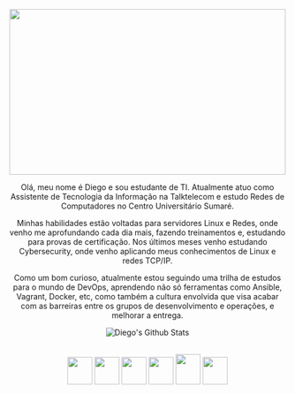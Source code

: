 <div align="center">

   <img src="https://i.pinimg.com/originals/70/8b/93/708b93095802197d5b91840040e5dcb4.gif" width="500" height="300">

</div>

<p align="center">
   Olá, meu nome é Diego e sou estudante de TI. Atualmente atuo como Assistente de Tecnologia da Informação na Talktelecom e estudo Redes de Computadores no Centro Universitário Sumaré.
</P>
<p align="center">
   Minhas habilidades estão voltadas para servidores Linux e Redes, onde venho me aprofundando cada dia mais, fazendo treinamentos e, estudando para provas de certificação. Nos últimos meses venho estudando Cybersecurity, onde venho aplicando meus conhecimentos de Linux e redes TCP/IP.   
</P>
<p align="center">
   Como um bom curioso, atualmente estou seguindo uma trilha de estudos para o mundo de DevOps, aprendendo não só ferramentas como Ansible, Vagrant, Docker, etc, como também a cultura envolvida que visa acabar com as barreiras entre os grupos de desenvolvimento e operações, e melhorar a entrega.
</p>

<div align="center">

![Diego's Github Stats](https://github-readme-stats.vercel.app/api?username=diego5896&show_icons=true&theme=radical)
  
</div>

<br>
<div align="center">
        <img src="https://upload.wikimedia.org/wikipedia/commons/0/0a/Python.svg" width="45" height="50" al>
        <img src="https://upload.wikimedia.org/wikipedia/commons/3/35/Tux.svg" width="45" height="50" al>
        <img src="https://upload.wikimedia.org/wikipedia/commons/9/9f/Vimlogo.svg" width="45" height="50" al>
        <img src="https://cdn.worldvectorlogo.com/logos/visual-studio-code-1.svg" width="45" height="50" al>
        <img src="https://upload.wikimedia.org/wikipedia/commons/3/3f/Git_icon.svg" width="45" height="55" al>
        <img src="https://cdn.worldvectorlogo.com/logos/vagrant.svg" width="45" height="50" al>
</div>
